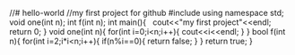 //# hello-world
//my first project for github
#include<iostream>
using namespace std;
  void one(int n);
  int f(int n);
  int main(){
    cout<<"my first project"<<endl;
    return 0;
  }
  void one(int n){
    for(int i=0;i<n;i++){
      cout<<i<<endl;
    }
  }
  bool f(int n){
    for(int i=2;i*i<n;i++){
      if(n%i==0){
        return false;
      }
    }
    return true;
  }
